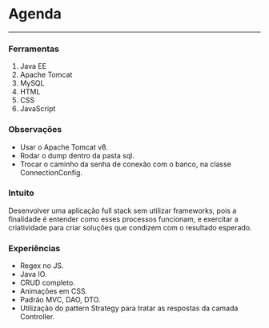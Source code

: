 # Agenda

----

### Ferramentas

1. Java EE
1. Apache Tomcat
1. MySQL
1. HTML
1. CSS
1. JavaScript

### Observações

- Usar o Apache Tomcat v8.
- Rodar o dump dentro da pasta sql.
- Trocar o caminho da senha de conexão com o banco, na classe ConnectionConfig.

### Intuito

Desenvolver uma aplicação full stack sem utilizar frameworks, pois a finalidade é entender como esses processos funcionam, e exercitar a criatividade para criar soluções que condizem com o resultado esperado.

### Experiências

- Regex no JS.
- Java IO.
- CRUD completo.
- Animações em CSS.
- Padrão MVC, DAO, DTO.
- Utilização do pattern Strategy para tratar as respostas da camada Controller.



